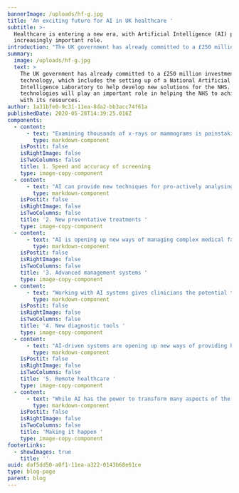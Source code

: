 ```yaml
---
bannerImage: /uploads/hf-g.jpg
title: 'An exciting future for AI in UK healthcare '
subtitle: >-
  Healthcare is entering a new era, with Artificial Intelligence (AI) playing an
  increasingly important role. 
introduction: "The UK government has already committed to a £250 million investment in AI technology, which includes the setting up of a National Artificial Intelligence Laboratory to help develop new solutions for the NHS. AI technologies will play an important role in helping the NHS to achieve more with its resources. \r\n\nAI is seen as a valuable, strategic tool that can assist the skilled work of clinicians, rather than replace them. Crucially, it is hoped that AI will be able to reduce the burden on medical staff and free up more time for them to spend on face to face patient care. No wonder then that an estimated 52% of NHS trusts are already deploying AI technologies. \r\n\nKelvyn Hipperson, Chief Information Officer, Cornwall Partnership NHS Foundation Trust and Royal Cornwall Hospitals NHS Trust, says: ‘Fundamentally, the role for AI is to help clinicians deliver more effective patient care. AI has been emerging for many years– but now the rate of adoption is accelerating. It is set to be a real game changer.” \r\n\n“AI is already making a difference across healthcare settings. For example, we have recently upgraded our voice recognition system and the improved capability means we now have better resilience in our clinical documentation processes. Whether in the community, GP surgeries or hospitals, AI will soon be helping deliver improved healthcare in the UK.” \r\n\n\r\n\nHere are five ways in which AI is beginning to transform the way that healthcare is delivered:"
summary:
  image: /uploads/hf-g.jpg
  text: >
    The UK government has already committed to a £250 million investment in AI
    technology, which includes the setting up of a National Artificial
    Intelligence Laboratory to help develop new solutions for the NHS. AI
    technologies will play an important role in helping the NHS to achieve more
    with its resources. 
author: 1a31bfe0-9c31-11ea-8da2-bb3acc74f61a
publishedDate: 2020-05-28T14:39:25.016Z
components:
  - content:
      - text: "Examining thousands of x-rays or mammograms is painstaking work and the signs of illnesses like cancer can be difficult to identify. So there is currently worldwide interest in using AI to support this analysis. \r\n\n\r\n\nRecently, the journal Nature published the results of a trial that used an AI system to analyse 29,000 mammograms. The software had been taught to identify the presence of tumours. The research found that the AI system was as successful in identifying cancers as using two trained doctors to carry out the work, which is how mammograms are currently reviewed. The next challenge is to see how this approach could be upscaled to a clinical setting. \r\n\n\r\n\nAI has the potential to enhance our testing for a wide range of cancers and other life-threatening conditions, including cardiovascular disease."
        type: markdown-component
    isPostit: false
    isRightImage: false
    isTwoColumns: false
    title: 1. Speed and accuracy of screening
    type: image-copy-component
  - content:
      - text: "AI can provide new techniques for pro-actively analysing the wealth of data that we hold on patients, including the results of DNA testing. This could be used to identify those who are at risk of developing specific chronic illnesses in the future. As a result, a new approach to precision medicine could be developed, focused on prevention rather than cure. This would have huge implications for the way that the NHS operates.  \r\n\n\r\n\nThe British Heart Foundation is helping to fund the development of an AI tool that will help doctors identify those patients that are at future risk of suffering a heart attack or stroke. A team of researchers led by the University of Cambridge will use the long-term health records of over two million people in the UK to develop a new machine learning algorithm to automatically predict peoples' risk."
        type: markdown-component
    isPostit: false
    isRightImage: false
    isTwoColumns: false
    title: '2. New preventative treatments '
    type: image-copy-component
  - content:
      - text: "AI is opening up new ways of managing complex medical facilities, taking into account the vast amount of data that now needs to be processed in order to aid management decision making.  \r\n\n\r\n\nBradford Royal Infirmary has become the first hospital in Europe to launch an AI-powered command centre. Rather like an air traffic control system, it gives an instant, real-time overview across the 800-bed hospital and helps staff make quick and informed decisions on how to best manage patient care. Advanced algorithms help staff to anticipate and resolve bottlenecks in care delivery before they occur, enabling more responsive treatment and better allocation of resources."
        type: markdown-component
    isPostit: false
    isRightImage: false
    isTwoColumns: false
    title: '3. Advanced management systems '
    type: image-copy-component
  - content:
      - text: "Working with AI systems gives clinicians the potential to develop completely new ways of diagnosing conditions, leading to earlier treatment and better outcomes. \r\n\n\r\n\nFor five years, Moorfields Eye Hospital has been working in partnership with AI specialist, DeepMind. Together, they have successfully trained an AI system to accurately identify signs of eye disease and recommend how patients should be referred for care. The system can deliver the correct referral decision for over 50 eye diseases with 94% per cent accuracy, which Moorfields say is comparable to world-leading eye experts. This means that severe eye diseases can be identified and treated before there is irreversible damage."
        type: markdown-component
    isPostit: false
    isRightImage: false
    isTwoColumns: false
    title: '4. New diagnostic tools '
    type: image-copy-component
  - content:
      - text: "AI-driven systems are opening up new ways of providing healthcare and advice remotely. Not only is this more convenient for patients, but it can also help to significantly reduce pressure on GP surgeries and A&E departments. It has the further benefit of getting patients more pro-actively involved in the management of their health.  \r\n\n\r\n\nFor example, Lifelight is a software technology that measures blood pressure, heart rate, respiration and oxygen saturation in just 40 seconds simply by a patient looking into the camera on a standard smartphone or tablet. No wearables or contact is needed. Lifelight’s algorithms are trained using data from an 8,500 patient clinical study at Portsmouth Hospitals Trust. Not only does Lifelight allow fast, contactless ward observations and it could also offer a patient at home the ability to measure their own vital signs with their smartphone as part of a 111 call or remote consultation."
        type: markdown-component
    isPostit: false
    isRightImage: false
    isTwoColumns: false
    title: '5. Remote healthcare '
    type: image-copy-component
  - content:
      - text: "While AI has the power to transform many aspects of the NHS over the coming years, it is clear that a number of challenges will need to be met in order for it to achieve its full potential. These include: \r\n\n* Scaling up from trials to full systems \r\n* Proving the long-term benefits of AI systems versus costs \r\n* Understanding the impact on clinical workflows \r\n* Training staff to understand and use the new technology \r\n* Reassuring and educating patients so that they accept the new approach  \r\n\nKelvyn Hipperson adds: ‘Clinical safety and IT safety have to work together. As a technologist, one of the big challenges is managing the introduction and trial of new technology and balancing this with the need to manage long term sustainability. We need to trial innovative new technology – but simultaneously have one eye on what the exit strategy will be if a new technology does not work out and we need to replace it. How can we manage this, whilst not risking clinical safety or compromising patient care? This is a constant challenge and one that requires agility on the part of technologists and clinicians alike.” \r\n\nAs technologists and healthcare providers rise to these challenges, we will see more and more exciting applications of AI emerging over the next five years.  \r\n\nAs a leading software developer, Headforwards is looking forward to helping drive the innovation in AI that will keep UK healthcare ahead."
        type: markdown-component
    isPostit: false
    isRightImage: false
    isTwoColumns: false
    title: 'Making it happen '
    type: image-copy-component
footerLinks:
  - showImages: true
    title: ''
uuid: daf5dd50-a0f1-11ea-a322-0143b68e61ce
type: blog-page
parent: blog
---
```


